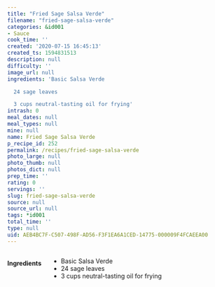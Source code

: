```yaml
---
title: "Fried Sage Salsa Verde"
filename: "fried-sage-salsa-verde"
categories: &id001
- Sauce
cook_time: ''
created: '2020-07-15 16:45:13'
created_ts: 1594831513
description: null
difficulty: ''
image_url: null
ingredients: 'Basic Salsa Verde

  24 sage leaves

  3 cups neutral-tasting oil for frying'
intrash: 0
meal_dates: null
meal_types: null
mine: null
name: Fried Sage Salsa Verde
p_recipe_id: 252
permalink: /recipes/fried-sage-salsa-verde
photo_large: null
photo_thumb: null
photos_dict: null
prep_time: ''
rating: 0
servings: ''
slug: fried-sage-salsa-verde
source: null
source_url: null
tags: *id001
total_time: ''
type: null
uid: AEB4BC7F-C507-498F-AD56-F3F1EA6A1CED-14775-000009F4FCAEEA00
---
```

<div class="large-8 medium-7 columns" id="writeup">	</div><!-- #writeup -->
</div><!-- #row-one -->
<div class="row" id="row-two">	<div class="medium-4 small-5 columns" id="ingredients"><h4>Ingredients</h4><div class="box box-ingredients content"><ul>
<li>Basic Salsa Verde</li>
<li>24 sage leaves</li>
<li>3 cups neutral-tasting oil for frying</li>
</ul>
</div>	</div>	<div class="medium-6 small-7 columns" id="directions">	</div>
